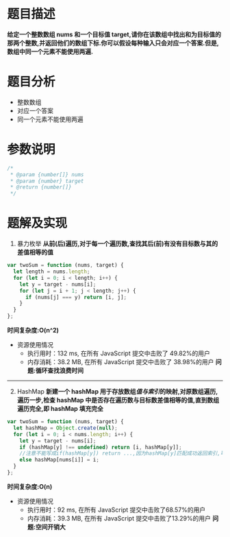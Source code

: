 # 题目描述

**给定一个整数数组 nums 和一个目标值 target,请你在该数组中找出和为目标值的那两个整数,并返回他们的数组下标.你可以假设每种输入只会对应一个答案.但是,数组中同一个元素不能使用两遍.**

# 题目分析

- 整数数组
- 对应一个答案
- 同一个元素不能使用两遍

# 参数说明

```js
/*
 * @param {number[]} nums
 * @param {number} target
 * @return {number[]}
 */
```

# 题解及实现

1. 暴力枚举
   **从前(后)遍历,对于每一个遍历数,查找其后(前)有没有目标数与其的差值相等的值**

```js
var twoSum = function (nums, target) {
  let length = nums.length;
  for (let i = 0; i < length; i++) {
    let y = target - nums[i];
    for (let j = i + 1; j < length; j++) {
      if (nums[j] === y) return [i, j];
    }
  }
};
```

**时间复杂度:O(n^2)**

- 资源使用情况
  + 执行用时：132 ms, 在所有 JavaScript 提交中击败了 49.82%的用户
  + 内存消耗：38.2 MB, 在所有 JavaScript 提交中击败了 38.98%的用户
    **问题:循环查找浪费时间**

---

2. HashMap
   **新建一个 hashMap 用于存放数组*值与索引*的映射,对原数组遍历,遍历一步,检查 hashMap 中是否存在遍历数与目标数差值相等的值,直到数组遍历完全,即 hashMap 填充完全**

```js
var twoSum = function (nums, target) {
  let hashMap = Object.create(null);
  for (let i = 0; i < nums.length; i++) {
    let y = target - nums[i];
    if (hashMap[y] !== undefined) return [i, hashMap[y]]; 
    //注意不能写成if(hashMap[y]) return ...,因为hashMap[y]匹配成功返回索引,可能为0
    else hashMap[nums[i]] = i;
  }
};
```
**时间复杂度:O(n)**

- 资源使用情况
  + 执行用时：92 ms, 在所有 JavaScript 提交中击败了68.57%的用户
  + 内存消耗：39.3 MB, 在所有 JavaScript 提交中击败了13.29%的用户
  **问题:空间开销大**
